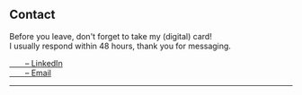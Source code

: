 ## Contact

Before you leave, don't forget to take my (digital) card! <br>
I usually respond within 48 hours, thank you for messaging.

<a target="_blank" rel="noopener" href="https://www.linkedin.com/in/emilyy-chau">&emsp;&emsp;<span>– LinkedIn</span></a><br>
<a target="_blank" rel="noopener" href="mailto:chau6054@mylaurier.ca">&emsp;&emsp;<span>– Email</span></a>

---